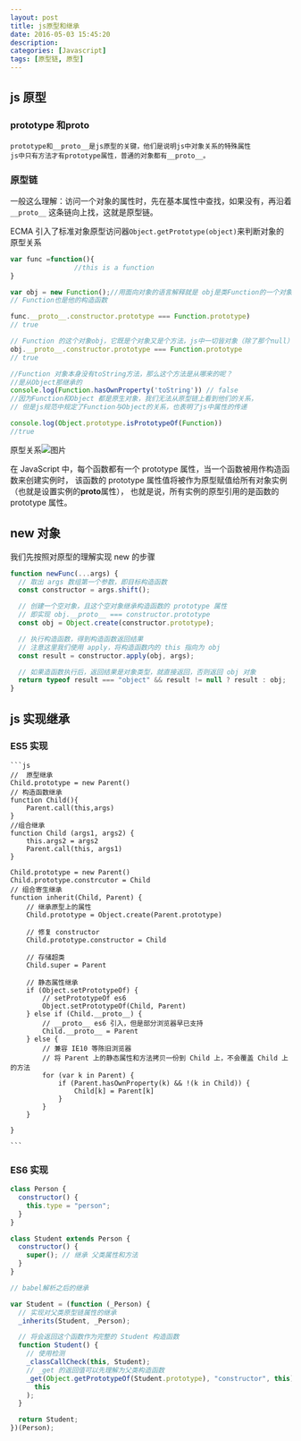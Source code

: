 ```yaml
---
layout: post
title: js原型和继承
date: 2016-05-03 15:45:20
description:
categories: [Javascript]
tags: [原型链, 原型]
---
```


## js 原型

### prototype 和**proto**

    prototype和__proto__是js原型的关键，他们是说明js中对象关系的特殊属性
    js中只有方法才有prototype属性，普通的对象都有__proto__。

### 原型链

一般这么理解：访问一个对象的属性时，先在基本属性中查找，如果没有，再沿着 `__proto__`
这条链向上找，这就是原型链。

ECMA 引入了标准对象原型访问器`Object.getPrototype(object)`来判断对象的原型关系

```js
var func =function(){
                //this is a function
}

var obj = new Function();//用面向对象的语言解释就是 obj是类Function的一个对象，
// Function也是他的构造函数

func.__proto__.constructor.prototype === Function.prototype)
// true

// Function 的这个对象obj，它既是个对象又是个方法，js中一切皆对象（除了那个null）
obj.__proto__.constructor.prototype === Function.prototype
// true

//Function 对象本身没有toString方法，那么这个方法是从哪来的呢？
//是从Object那继承的
console.log(Function.hasOwnProperty('toString')) // false
//因为Function和Object 都是原生对象，我们无法从原型链上看到他们的关系，
// 但是js规范中规定了Function与Object的关系，也表明了js中属性的传递

console.log(Object.prototype.isPrototypeOf(Function))
//true


```

原型关系![图片]({{site.url}}/assets/images/prototype/prototype.png)

在 JavaScript 中，每个函数都有一个 prototype 属性，当一个函数被用作构造函数来创建实例时，
该函数的 prototype 属性值将被作为原型赋值给所有对象实例（也就是设置实例的**proto**属性），
也就是说，所有实例的原型引用的是函数的 prototype 属性。

## new 对象

我们先按照对原型的理解实现 new 的步骤

```js
function newFunc(...args) {
  // 取出 args 数组第一个参数，即目标构造函数
  const constructor = args.shift();

  // 创建一个空对象，且这个空对象继承构造函数的 prototype 属性
  // 即实现 obj.__proto__ === constructor.prototype
  const obj = Object.create(constructor.prototype);

  // 执行构造函数，得到构造函数返回结果
  // 注意这里我们使用 apply，将构造函数内的 this 指向为 obj
  const result = constructor.apply(obj, args);

  // 如果造函数执行后，返回结果是对象类型，就直接返回，否则返回 obj 对象
  return typeof result === "object" && result != null ? result : obj;
}
```

## js 实现继承

### ES5 实现

    ```js
    //  原型继承
    Child.prototype = new Parent()
    // 构造函数继承
    function Child(){
        Parent.call(this,args)
    }
    //组合继承
    function Child (args1, args2) {
        this.args2 = args2
        Parent.call(this, args1)
    }

    Child.prototype = new Parent()
    Child.prototype.constrcutor = Child
    // 组合寄生继承
    function inherit(Child, Parent) {
        // 继承原型上的属性
        Child.prototype = Object.create(Parent.prototype)

        // 修复 constructor
        Child.prototype.constructor = Child

        // 存储超类
        Child.super = Parent

        // 静态属性继承
        if (Object.setPrototypeOf) {
            // setPrototypeOf es6
            Object.setPrototypeOf(Child, Parent)
        } else if (Child.__proto__) {
            // __proto__ es6 引入，但是部分浏览器早已支持
            Child.__proto__ = Parent
        } else {
            // 兼容 IE10 等陈旧浏览器
            // 将 Parent 上的静态属性和方法拷贝一份到 Child 上，不会覆盖 Child 上的方法
            for (var k in Parent) {
                if (Parent.hasOwnProperty(k) && !(k in Child)) {
                    Child[k] = Parent[k]
                }
            }
        }

    }

    ```

### ES6 实现

```js
class Person {
  constructor() {
    this.type = "person";
  }
}

class Student extends Person {
  constructor() {
    super(); // 继承 父类属性和方法
  }
}

// babel解析之后的继承

var Student = (function (_Person) {
  // 实现对父类原型链属性的继承
  _inherits(Student, _Person);

  // 将会返回这个函数作为完整的 Student 构造函数
  function Student() {
    // 使用检测
    _classCallCheck(this, Student);
    // _get 的返回值可以先理解为父类构造函数
    _get(Object.getPrototypeOf(Student.prototype), "constructor", this).call(
      this
    );
  }

  return Student;
})(Person);

```
